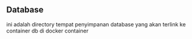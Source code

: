 ## Database
ini adalah directory tempat penyimpanan database yang akan terlink ke container db di docker container